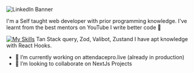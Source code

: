 ![LinkedIn Banner](https://user-images.githubusercontent.com/108364852/220935250-4ae7e7c9-b3c8-4be8-bda1-f9b7f372c726.png)

I'm a Self taught web developer with prior programming knowledge.
I've learnt from the best mentors on YouTube
I write better code 🤑


[![My Skills](https://skillicons.dev/icons?i=nextjs,react,redux,tailwind,ts,js,mongodb,planetscale,prisma,postgres,html,css)](https://skillicons.dev)
Tan Stack query, Zod, Valibot, Zustand
I have apt knowledge with React Hooks. 

- 🔭 I’m currently working on attendacepro.live (already in production)
- 👯 I’m looking to collaborate on NextJs Projects
